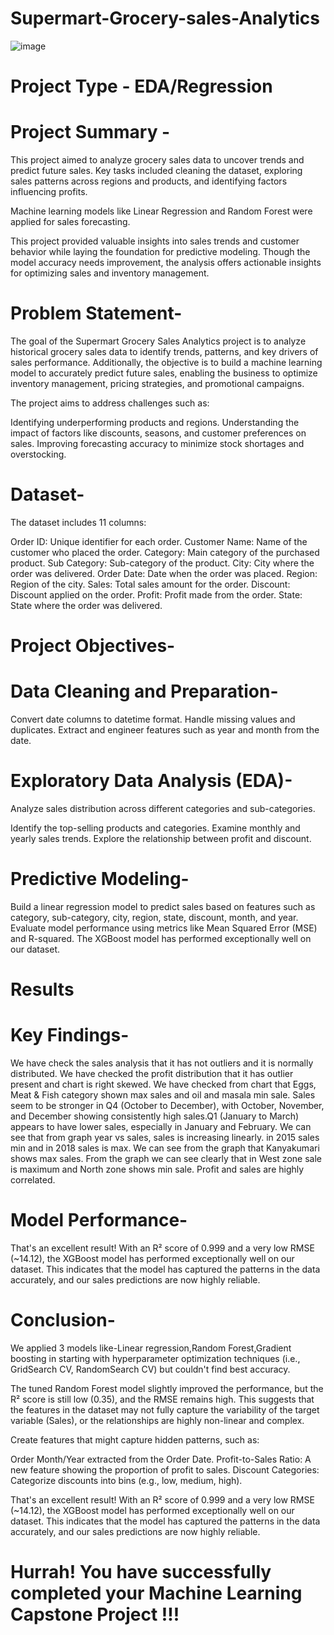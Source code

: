 # Supermart-Grocery-sales-Analytics

![image](https://github.com/user-attachments/assets/f5abc010-40ef-4227-a75b-a1b8b00132e5)



# Project Type - EDA/Regression

# Project Summary -
This project aimed to analyze grocery sales data to uncover trends and predict future sales. Key tasks included cleaning the dataset, exploring sales patterns across regions and products, and identifying factors influencing profits.

Machine learning models like Linear Regression and Random Forest were applied for sales forecasting.

This project provided valuable insights into sales trends and customer behavior while laying the foundation for predictive modeling. Though the model accuracy needs improvement, the analysis offers actionable insights for optimizing sales and inventory management.

# Problem Statement-
The goal of the Supermart Grocery Sales Analytics project is to analyze historical grocery sales data to identify trends, patterns, and key drivers of sales performance. Additionally, the objective is to build a machine learning model to accurately predict future sales, enabling the business to optimize inventory management, pricing strategies, and promotional campaigns.

The project aims to address challenges such as:

Identifying underperforming products and regions.
Understanding the impact of factors like discounts, seasons, and customer preferences on sales.
Improving forecasting accuracy to minimize stock shortages and overstocking.

# Dataset-
The dataset includes 11 columns:

Order ID: Unique identifier for each order.
Customer Name: Name of the customer who placed the order.
Category: Main category of the purchased product.
Sub Category: Sub-category of the product.
City: City where the order was delivered.
Order Date: Date when the order was placed.
Region: Region of the city.
Sales: Total sales amount for the order.
Discount: Discount applied on the order.
Profit: Profit made from the order.
State: State where the order was delivered.

# Project Objectives-
# Data Cleaning and Preparation-
Convert date columns to datetime format.
Handle missing values and duplicates.
Extract and engineer features such as year and month from the date.

# Exploratory Data Analysis (EDA)-
Analyze sales distribution across different categories and sub-categories.

Identify the top-selling products and categories.
Examine monthly and yearly sales trends.
Explore the relationship between profit and discount.

# Predictive Modeling-
Build a linear regression model to predict sales based on features such as category, sub-category, city, region, state, discount, month, and year.
Evaluate model performance using metrics like Mean Squared Error (MSE) and R-squared.
The XGBoost model has performed exceptionally well on our dataset.

# Results

# Key Findings-
We have check the sales analysis that it has not outliers and it is normally distributed.
We have checked the profit distribution that it has outlier present and chart is right skewed.
We have checked from  chart that Eggs, Meat & Fish category shown max sales and oil and masala min sale.
Sales seem to be stronger in Q4 (October to December), with October, November, and December showing consistently high sales.Q1 (January to March) appears to have lower sales, especially in January and February.
We can see that from graph year vs sales, sales is increasing linearly. in 2015 sales min and in 2018 sales is max.
We can see from the  graph that Kanyakumari shows max sales.
From the graph we can see clearly that in West zone sale is maximum and North zone shows min sale.
Profit and sales are highly correlated.

# Model Performance-
That's an excellent result! With an R² score of 0.999 and a very low RMSE (~14.12), the XGBoost model has performed exceptionally well on our dataset. This indicates that the model has captured the patterns in the data accurately, and our sales predictions are now highly reliable.


# Conclusion-
We applied 3 models like-Linear regression,Random Forest,Gradient boosting in starting with hyperparameter optimization techniques (i.e., GridSearch CV, RandomSearch CV) but couldn't find best accuracy.

The tuned Random Forest model slightly improved the performance, but the R² score is still low (0.35), and the RMSE remains high. This suggests that the features in the dataset may not fully capture the variability of the target variable (Sales), or the relationships are highly non-linear and complex.

Create features that might capture hidden patterns, such as:

Order Month/Year extracted from the Order Date. Profit-to-Sales Ratio: A new feature showing the proportion of profit to sales. Discount Categories: Categorize discounts into bins (e.g., low, medium, high).

That's an excellent result! With an R² score of 0.999 and a very low RMSE (~14.12), the XGBoost model has performed exceptionally well on our dataset. This indicates that the model has captured the patterns in the data accurately, and our sales predictions are now highly reliable.

# Hurrah! You have successfully completed your Machine Learning Capstone Project !!!
